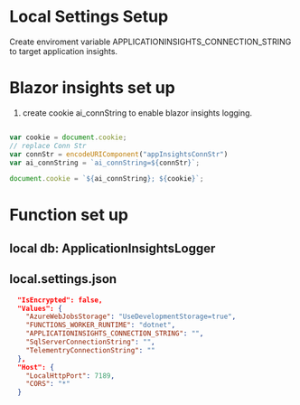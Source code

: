 # Local Settings Setup

Create enviroment variable APPLICATIONINSIGHTS_CONNECTION_STRING to target application insights.

# Blazor insights set up

1. create cookie ai_connString to enable blazor insights logging.

``` js

var cookie = document.cookie;
// replace Conn Str
var connStr = encodeURIComponent("appInsightsConnStr")
var ai_connString = `ai_connString=${connStr}`;

document.cookie = `${ai_connString}; ${cookie}`;

```

# Function set up

## local db: ApplicationInsightsLogger

## local.settings.json
``` json
  "IsEncrypted": false,
  "Values": {
    "AzureWebJobsStorage": "UseDevelopmentStorage=true",
    "FUNCTIONS_WORKER_RUNTIME": "dotnet",
    "APPLICATIONINSIGHTS_CONNECTION_STRING": "",
    "SqlServerConnectionString": "",
    "TelementryConnectionString": ""
  },
  "Host": {
    "LocalHttpPort": 7189,
    "CORS": "*"
  }

```